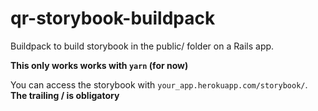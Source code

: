 # qr-storybook-buildpack

Buildpack to build storybook in the public/ folder on a Rails app.

**This only works works with `yarn` (for now)**

You can access the storybook with `your_app.herokuapp.com/storybook/`. **The trailing / is obligatory**